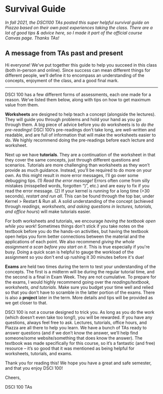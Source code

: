 # Survival Guide

*In fall 2021, the DSCI100 TAs posted this super helpful
survival guide on Piazza based on their own past experiences taking the class. 
There are a lot of good tips & advice here, so I made it part of the official
course Canvas page. Thanks TAs!*

## A message from TAs past and present

Hi everyone! We’ve put together this guide to
help you succeed in this class (both in-person and online). Since success can
mean different things for different people, we’ll define it to encompass an
understanding of the concepts, enjoyment of the class, and a good final mark.

-----

DSCI 100 has a few different forms of assessments, each one made for a reason.
We’ve listed them below, along with tips on how to get maximum value from them.

**Worksheets** are designed to help teach a concept (alongside the lectures). They
will guide you through problems and hold your hand as you go through them. A
big piece of advice before you do worksheets is to *do the pre-readings*! DSCI
100’s pre-readings don’t take long, are well-written and readable, and are full
of information that will make the worksheets easier to do. We highly recommend
doing the pre-readings before each lecture and worksheet.

Next up we have **tutorials**. They are a continuation of the worksheet in that
they cover the same concepts, just through different questions and scenarios.
Tutorials are more challenging than worksheets as they won’t provide as much
guidance. Instead, you’ll be required to do more on your own. As this might
result in more error messages, I’ll go over some debugging tips. (1) *Read the
error message!* Errors often come from silly mistakes (misspelled words,
forgotten “)”, etc.) and are easy to fix if you read the error message. (2) If
your kernel is running for a long time (>30 seconds), *restart and run all*. This
can be found through the top bar, under Kernel > Restart & Run all. A solid
understanding of the concept (achieved through *readings, worksheets, and asking
questions in lectures, tutorials, and office hours*) will make tutorials easier.

For both worksheets and tutorials, we encourage *having the textbook open while you work*! 
Sometimes things don't stick if you take notes on the textbook before you do the hands-on
activities, but having the textbook open helps you
form better connections between the material and the applications of each
point. We also recommend *giving the whole assignment a scan before
you start on it*. This is true especially if you're busy. Doing a quick scan is
helpful to gauge the workload of the assignment so you don't end up rushing it
30 minutes before it's due!

**Exams** are held two times during the term to test your understanding of the
concepts. The first is a midterm will be during the regular tutorial time,
and the second is a final in Exam Week. They are not cumulative. To prepare for the exams,
I would highly recommend going over
the *readings/textbook, worksheets, and tutorials*. Make sure you budget your time well
and relied so that you don't have to
scramble in the latter portion of the exams.
There is also a **project** later in the term. More details and tips will be
provided as we get closer to that.

DSCI 100 is not a course designed to trick you. As long as you do the work
(which doesn’t even take too long!), you will be rewarded. If you have any
questions, always feel free to ask. Lectures, tutorials, office hours, and
Piazza are all there to help you learn. We have a bunch of TAs ready to answer
questions (and if we don’t know the answer, we’ll help find someone/some
website/something that does know the answer). The textbook was made
specifically for this course, so it’s a fantastic (and free) resource – it’s so
good that it was mentioned as being helpful for worksheets, tutorials, and
exams.

Thank you for reading this! We hope you have a great and safe semester, and
that you enjoy DSCI 100!

Cheers,

DSCI 100 TAs
